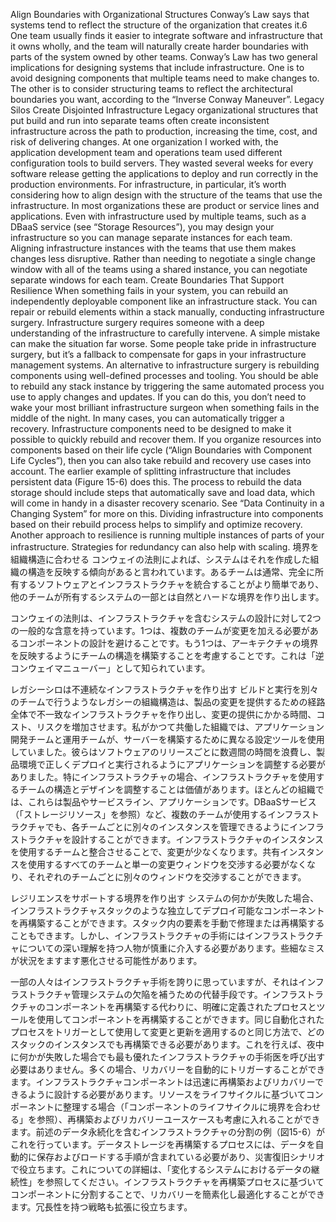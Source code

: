 Align Boundaries with Organizational Structures Conway’s Law says that systems tend to reflect the structure of the organization that creates it.6 One team usually finds it easier to integrate software and infrastructure that it owns wholly, and the team will naturally create harder boundaries with parts of the system owned by other teams.
Conway’s Law has two general implications for designing systems that include infrastructure. One is to avoid designing components that multiple teams need to make changes to. The other is to consider structuring teams to reflect the architectural boundaries you want, according to the “Inverse Conway Maneuver”. Legacy Silos Create Disjointed Infrastructure Legacy organizational structures that put build and run into separate teams often create inconsistent infrastructure across the path to production, increasing the time, cost, and risk of delivering changes. At one organization I worked with, the application development team and operations team used different configuration tools to build servers. They wasted several weeks for every software release getting the applications to deploy and run correctly in the production environments. For infrastructure, in particular, it’s worth considering how to align design with the structure of the teams that use the infrastructure. In most organizations these are product or service lines and applications. Even with infrastructure used by multiple teams, such as a DBaaS service (see “Storage Resources”), you may design your infrastructure so you can manage separate instances for each team. Aligning infrastructure instances with the teams that use them makes changes less disruptive. Rather than needing to negotiate a single change window with all of the teams using a shared instance, you can negotiate separate windows for each team.
Create Boundaries That Support Resilience When something fails in your system, you can rebuild an independently deployable component like an infrastructure stack. You can repair or rebuild elements within a stack manually, conducting infrastructure surgery. Infrastructure surgery requires someone with a deep understanding of the infrastructure to carefully intervene. A simple mistake can make the situation far worse.
Some people take pride in infrastructure surgery, but it’s a fallback to compensate for gaps in your infrastructure management systems. An alternative to infrastructure surgery is rebuilding components using well-defined processes and tooling. You should be able to rebuild any stack instance by triggering the same automated process you use to apply changes and updates. If you can do this, you don’t need to wake your most brilliant infrastructure surgeon when something fails in the middle of the night. In many cases, you can automatically trigger a recovery. Infrastructure components need to be designed to make it possible to quickly rebuild and recover them. If you organize resources into components based on their life cycle (“Align Boundaries with Component Life Cycles”), then you can also take rebuild and recovery use cases into account. The earlier example of splitting infrastructure that includes persistent data (Figure 15-6) does this. The process to rebuild the data storage should include steps that automatically save and load data, which will come in handy in a disaster recovery scenario. See “Data Continuity in a Changing System” for more on this. Dividing infrastructure into components based on their rebuild process helps to simplify and optimize recovery. Another approach to resilience is running multiple instances of parts of your infrastructure. Strategies for redundancy can also help with scaling.
境界を組織構造に合わせる コンウェイの法則によれば、システムはそれを作成した組織の構造を反映する傾向があると言われています。あるチームは通常、完全に所有するソフトウェアとインフラストラクチャを統合することがより簡単であり、他のチームが所有するシステムの一部とは自然とハードな境界を作り出します。

コンウェイの法則は、インフラストラクチャを含むシステムの設計に対して2つの一般的な含意を持っています。1つは、複数のチームが変更を加える必要があるコンポーネントの設計を避けることです。もう1つは、アーキテクチャの境界を反映するようにチームの構造を構築することを考慮することです。これは「逆コンウェイマニューバー」として知られています。

レガシーシロは不連続なインフラストラクチャを作り出す ビルドと実行を別々のチームで行うようなレガシーの組織構造は、製品の変更を提供するための経路全体で不一致なインフラストラクチャを作り出し、変更の提供にかかる時間、コスト、リスクを増加させます。私がかつて共働した組織では、アプリケーション開発チームと運用チームが、サーバーを構築するために異なる設定ツールを使用していました。彼らはソフトウェアのリリースごとに数週間の時間を浪費し、製品環境で正しくデプロイと実行されるようにアプリケーションを調整する必要がありました。特にインフラストラクチャの場合、インフラストラクチャを使用するチームの構造とデザインを調整することは価値があります。ほとんどの組織では、これらは製品やサービスライン、アプリケーションです。DBaaSサービス（「ストレージリソース」を参照）など、複数のチームが使用するインフラストラクチャでも、各チームごとに別々のインスタンスを管理できるようにインフラストラクチャを設計することができます。インフラストラクチャのインスタンスを使用するチームと整合させることで、変更が少なくなります。共有インスタンスを使用するすべてのチームと単一の変更ウィンドウを交渉する必要がなくなり、それぞれのチームごとに別々のウィンドウを交渉することができます。

レジリエンスをサポートする境界を作り出す システムの何かが失敗した場合、インフラストラクチャスタックのような独立してデプロイ可能なコンポーネントを再構築することができます。スタック内の要素を手動で修理または再構築することもできます。しかし、インフラストラクチャの手術にはインフラストラクチャについての深い理解を持つ人物が慎重に介入する必要があります。些細なミスが状況をますます悪化させる可能性があります。

一部の人々はインフラストラクチャ手術を誇りに思っていますが、それはインフラストラクチャ管理システムの欠陥を補うための代替手段です。インフラストラクチャのコンポーネントを再構築する代わりに、明確に定義されたプロセスとツールを使用してコンポーネントを再構築することができます。同じ自動化されたプロセスをトリガーとして使用して変更と更新を適用するのと同じ方法で、どのスタックのインスタンスでも再構築できる必要があります。これを行えば、夜中に何かが失敗した場合でも最も優れたインフラストラクチャの手術医を呼び出す必要はありません。多くの場合、リカバリーを自動的にトリガーすることができます。インフラストラクチャコンポーネントは迅速に再構築およびリカバリーできるように設計する必要があります。リソースをライフサイクルに基づいてコンポーネントに整理する場合（「コンポーネントのライフサイクルに境界を合わせる」を参照）、再構築およびリカバリーユースケースも考慮に入れることができます。前述のデータ永続化を含むインフラストラクチャの分割の例（図15-6）がこれを行っています。データストレージを再構築するプロセスには、データを自動的に保存およびロードする手順が含まれている必要があり、災害復旧シナリオで役立ちます。これについての詳細は、「変化するシステムにおけるデータの継続性」を参照してください。インフラストラクチャを再構築プロセスに基づいてコンポーネントに分割することで、リカバリーを簡素化し最適化することができます。冗長性を持つ戦略も拡張に役立ちます。